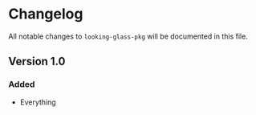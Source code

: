 # Changelog

All notable changes to `looking-glass-pkg` will be documented in this file.

## Version 1.0

### Added
- Everything
